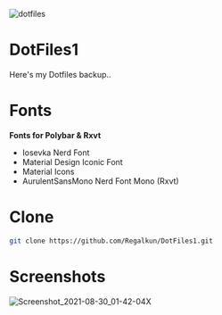 ![dotfiles](https://user-images.githubusercontent.com/88080186/131210338-7c085d37-f25d-45b6-8414-eddec58cc255.png)
# DotFiles1

Here's my Dotfiles backup..

# Fonts
<b>Fonts for Polybar & Rxvt</b>
 * Iosevka Nerd Font
 * Material Design Iconic Font
 * Material Icons
 * AurulentSansMono Nerd Font Mono (Rxvt)

# Clone
``` sh
git clone https://github.com/Regalkun/DotFiles1.git

```

# Screenshots
![Screenshot_2021-08-30_01-42-04X](https://user-images.githubusercontent.com/88080186/131260098-9d1e3e9b-9822-46a2-bd42-314fa57d6341.png)

 
